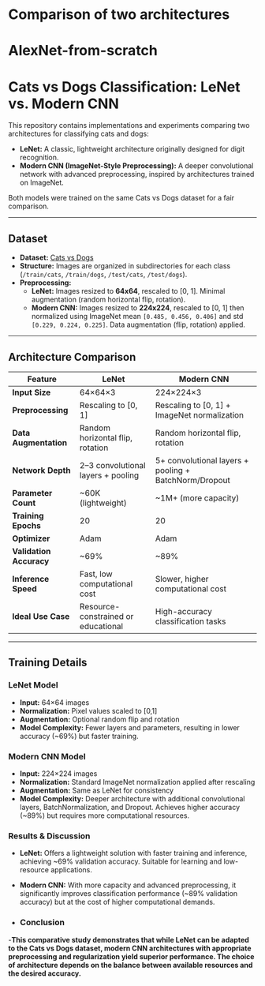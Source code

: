 # Comparison of two architectures
# AlexNet-from-scratch

# Cats vs Dogs Classification: LeNet vs. Modern CNN

This repository contains implementations and experiments comparing two architectures for classifying cats and dogs:

- **LeNet:** A classic, lightweight architecture originally designed for digit recognition.
- **Modern CNN (ImageNet-Style Preprocessing):** A deeper convolutional network with advanced preprocessing, inspired by architectures trained on ImageNet.

Both models were trained on the same Cats vs Dogs dataset for a fair comparison.

---

## Dataset

- **Dataset:** [Cats vs Dogs](https://www.microsoft.com/en-us/download/details.aspx?id=54765)
- **Structure:** Images are organized in subdirectories for each class (`/train/cats`, `/train/dogs`, `/test/cats`, `/test/dogs`).
- **Preprocessing:**
    - **LeNet:** Images resized to **64x64**, rescaled to [0, 1]. Minimal augmentation (random horizontal flip, rotation).
    - **Modern CNN:** Images resized to **224x224**, rescaled to [0, 1] then normalized using ImageNet mean `[0.485, 0.456, 0.406]` and std `[0.229, 0.224, 0.225]`. Data augmentation (flip, rotation) applied.

---

## Architecture Comparison

| Feature | **LeNet** | **Modern CNN** |
| --- | --- | --- |
| **Input Size** | 64×64×3 | 224×224×3 |
| **Preprocessing** | Rescaling to [0, 1] | Rescaling to [0, 1] + ImageNet normalization |
| **Data Augmentation** | Random horizontal flip, rotation | Random horizontal flip, rotation |
| **Network Depth** | 2–3 convolutional layers + pooling | 5+ convolutional layers + pooling + BatchNorm/Dropout |
| **Parameter Count** | ~60K (lightweight) | ~1M+ (more capacity) |
| **Training Epochs** | 20 | 20 |
| **Optimizer** | Adam | Adam |
| **Validation Accuracy** | ~69% | ~89% |
| **Inference Speed** | Fast, low computational cost | Slower, higher computational cost |
| **Ideal Use Case** | Resource-constrained or educational | High-accuracy classification tasks |

---

## Training Details

### LeNet Model

- **Input:** 64×64 images
- **Normalization:** Pixel values scaled to [0,1]
- **Augmentation:** Optional random flip and rotation
- **Model Complexity:** Fewer layers and parameters, resulting in lower accuracy (~69%) but faster training.

### Modern CNN Model

- **Input:** 224×224 images
- **Normalization:** Standard ImageNet normalization applied after rescaling
- **Augmentation:** Same as LeNet for consistency
- **Model Complexity:** Deeper architecture with additional convolutional layers, BatchNormalization, and Dropout. Achieves higher accuracy (~89%) but requires more computational resources.


### Results & Discussion
- **LeNet:** Offers a lightweight solution with faster training and inference, achieving ~69% validation accuracy. Suitable for learning and low-resource applications.

- **Modern CNN:** With more capacity and advanced preprocessing, it significantly improves classification performance (~89% validation accuracy) but at the cost of higher computational demands.

- ### Conclusion
-**This comparative study demonstrates that while LeNet can be adapted to the Cats vs Dogs dataset, modern CNN architectures with appropriate preprocessing and regularization yield superior performance. The choice of architecture depends on the balance between available resources and the desired accuracy.**
